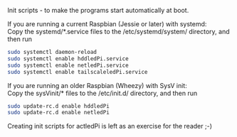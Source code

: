 Init scripts - to make the programs start automatically at boot.  

If you are running a current Raspbian (Jessie or later) with systemd:  
Copy the systemd/*.service files to the /etc/systemd/system/ directory, and then run  

``` sh
sudo systemctl daemon-reload  
sudo systemctl enable hddledPi.service  
sudo systemctl enable netledPi.service  
sudo systemctl enable tailscaleledPi.service
```

If you are running an older Raspbian (Wheezy) with SysV init:  
Copy the sysVinit/* files to the /etc/init.d/ directory, and then run  

``` sh
sudo update-rc.d enable hddledPi  
sudo update-rc.d enable netledPi  
```

Creating init scripts for actledPi is left as an exercise for the reader ;-)
